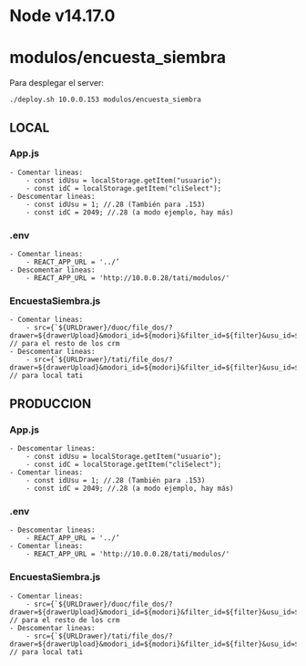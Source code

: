 # Node v14.17.0

# modulos/encuesta_siembra

Para desplegar el server:

`./deploy.sh 10.0.0.153 modulos/encuesta_siembra`

## LOCAL

### App.js

    - Comentar lineas:
        - const idUsu = localStorage.getItem("usuario");
        - const idC = localStorage.getItem("cliSelect");
    - Descomentar lineas:
        - const idUsu = 1; //.28 (También para .153)
        - const idC = 2049; //.28 (a modo ejemplo, hay más)

### .env

    - Comentar lineas:
        - REACT_APP_URL = '../’
    - Descomentar lineas:
        - REACT_APP_URL = 'http://10.0.0.28/tati/modulos/'

### EncuestaSiembra.js

    - Comentar lineas:
        - src={`${URLDrawer}/duoc/file_dos/?drawer=${drawerUpload}&modori_id=${modori}&filter_id=${filter}&usu_id=${usu}&generico_id=${generico}&cli_id=${cliEnc}`} // para el resto de los crm
    - Descomentar lineas:
        - src={`${URLDrawer}/tati/file_dos/?drawer=${drawerUpload}&modori_id=${modori}&filter_id=${filter}&usu_id=${usu}&generico_id=${generico}&cli_id=${cliEnc}`} // para local tati

## PRODUCCION

### App.js

    - Descomentar lineas:
        - const idUsu = localStorage.getItem("usuario");
        - const idC = localStorage.getItem("cliSelect");
    - Comentar lineas:
        - const idUsu = 1; //.28 (También para .153)
        - const idC = 2049; //.28 (a modo ejemplo, hay más)

### .env

    - Descomentar lineas:
        - REACT_APP_URL = '../’
    - Comentar lineas:
        - REACT_APP_URL = 'http://10.0.0.28/tati/modulos/'

### EncuestaSiembra.js

    - Comentar lineas:
        - src={`${URLDrawer}/duoc/file_dos/?drawer=${drawerUpload}&modori_id=${modori}&filter_id=${filter}&usu_id=${usu}&generico_id=${generico}&cli_id=${cliEnc}`} // para el resto de los crm
    - Descomentar lineas:
        - src={`${URLDrawer}/tati/file_dos/?drawer=${drawerUpload}&modori_id=${modori}&filter_id=${filter}&usu_id=${usu}&generico_id=${generico}&cli_id=${cliEnc}`} // para local tati

